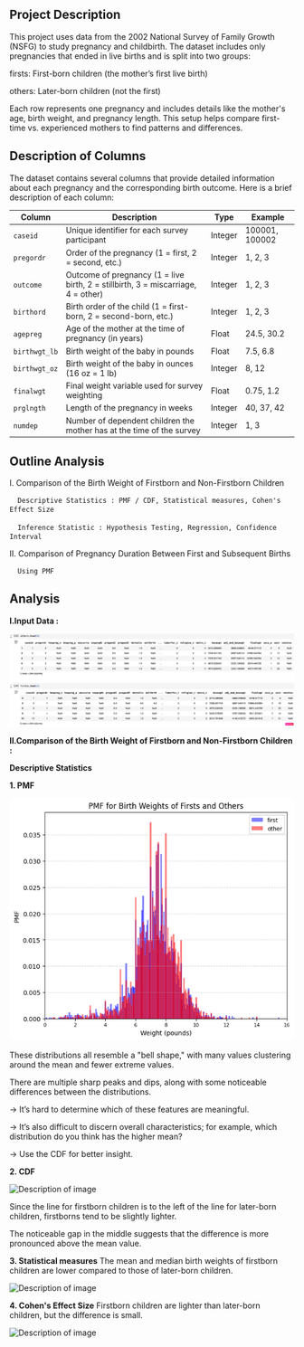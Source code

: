 ## Project Description

This project uses data from the 2002 National Survey of Family Growth (NSFG) to study pregnancy and childbirth. The dataset includes only pregnancies that ended in live births and is split into two groups:

firsts: First-born children (the mother’s first live birth)

others: Later-born children (not the first)

Each row represents one pregnancy and includes details like the mother's age, birth weight, and pregnancy length. This setup helps compare first-time vs. experienced mothers to find patterns and differences.


##  Description of Columns

The dataset contains several columns that provide detailed information about each pregnancy and the corresponding birth outcome. 
Here is a brief description of each column:

| **Column**      | **Description**                                                                 | **Type**   | **Example**         |
|-----------------|---------------------------------------------------------------------------------|------------|---------------------|
| `caseid`        | Unique identifier for each survey participant                                    | Integer    | 100001, 100002      |
| `pregordr`      | Order of the pregnancy (1 = first, 2 = second, etc.)                             | Integer    | 1, 2, 3             |
| `outcome`       | Outcome of pregnancy (1 = live birth, 2 = stillbirth, 3 = miscarriage, 4 = other) | Integer    | 1, 2, 3             |
| `birthord`      | Birth order of the child (1 = first-born, 2 = second-born, etc.)                 | Integer    | 1, 2, 3             |
| `agepreg`       | Age of the mother at the time of pregnancy (in years)                            | Float      | 24.5, 30.2          |
| `birthwgt_lb`   | Birth weight of the baby in pounds                                               | Float      | 7.5, 6.8            |
| `birthwgt_oz`   | Birth weight of the baby in ounces (16 oz = 1 lb)                               | Integer    | 8, 12               |
| `finalwgt`      | Final weight variable used for survey weighting                                  | Float      | 0.75, 1.2           |
| `prglngth`      | Length of the pregnancy in weeks                                                 | Integer    | 40, 37, 42          |
| `numdep`        | Number of dependent children the mother has at the time of the survey           | Integer    | 1, 3                |


## Outline Analysis 

I. Comparison of the Birth Weight of Firstborn and Non-Firstborn Children

      Descriptive Statistics : PMF / CDF, Statistical measures, Cohen's Effect Size
      
      Inference Statistic : Hypothesis Testing, Regression, Confidence Interval

II. Comparison of Pregnancy Duration Between First and Subsequent Births   

      Using PMF


## Analysis

**I.Input Data :**

![NSFG Pregnancy Data](https://github.com/mydg13/mydg_project/blob/main/image/image1.png?raw=true)



**II.Comparison of the Birth Weight of Firstborn and Non-Firstborn Children :**

**Descriptive Statistics**

**1. PMF**

![Pregnancy Analysis Chart](https://github.com/mydg13/mydg_project/blob/main/image/image2.png?raw=true)

These distributions all resemble a "bell shape," with many values clustering around the mean and fewer extreme values.

There are multiple sharp peaks and dips, along with some noticeable differences between the distributions.

→ It’s hard to determine which of these features are meaningful.

→ It’s also difficult to discern overall characteristics; for example, which distribution do you think has the higher mean?

→ Use the CDF for better insight.

**2. CDF**

![Description of image](https://github.com/mydg13/BirthData_Project/blob/main/image/image3.png?raw=true)

Since the line for firstborn children is to the left of the line for later-born children, firstborns tend to be slightly lighter.

The noticeable gap in the middle suggests that the difference is more pronounced above the mean value.

**3. Statistical measures**
The mean and median birth weights of firstborn children are lower compared to those of later-born children.

![Description of image](https://github.com/mydg13/BirthData_Project/blob/main/image/image4.png?raw=true)

**4. Cohen's Effect Size**
Firstborn children are lighter than later-born children, but the difference is small.

![Description of image](https://github.com/mydg13/BirthData_Project/blob/main/image/image5.png?raw=true)

